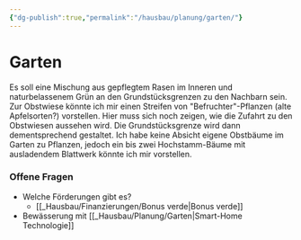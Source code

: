 ```yaml
---
{"dg-publish":true,"permalink":"/hausbau/planung/garten/"}
---
```


# Garten
Es soll eine Mischung aus gepflegtem Rasen im Inneren und naturbelassenem Grün an den Grundstücksgrenzen zu den Nachbarn sein. Zur Obstwiese könnte ich mir einen Streifen von "Befruchter"-Pflanzen (alte Apfelsorten?) vorstellen. Hier muss sich noch zeigen, wie die Zufahrt zu den Obstwiesen aussehen wird. Die Grundstücksgrenze wird dann dementsprechend gestaltet.
Ich habe keine Absicht eigene Obstbäume im Garten zu Pflanzen, jedoch ein bis zwei Hochstamm-Bäume mit ausladendem Blattwerk könnte ich mir vorstellen.

### Offene Fragen
- Welche Förderungen gibt es?
	- [[_Hausbau/Finanzierungen/Bonus verde|Bonus verde]]
- Bewässerung mit [[_Hausbau/Planung/Garten|Smart-Home Technologie]]
